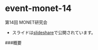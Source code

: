 # event-monet-14
第14回 MONET研究会

* スライドは[slideshare](http://www.slideshare.net/kmiyako/monet-14)で公開されています。

###概要
